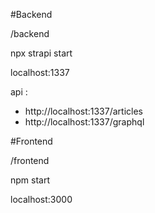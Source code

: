 #Backend

/backend

npx strapi start

localhost:1337

api :
- http://localhost:1337/articles
- http://localhost:1337/graphql

#Frontend

/frontend

npm start

localhost:3000